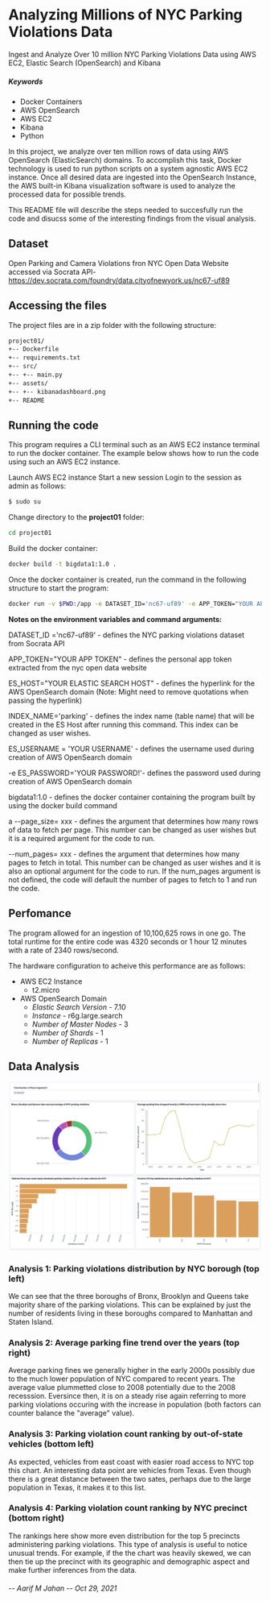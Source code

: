 # Analyzing Millions of NYC Parking Violations Data

Ingest and Analyze Over 10 million NYC Parking Violations Data using AWS EC2, Elastic Search (OpenSearch) and Kibana

##### Keywords
- Docker Containers
- AWS OpenSearch
- AWS EC2
- Kibana
- Python

In this project, we analyze over ten million rows of data using AWS OpenSearch (ElasticSearch) domains. To accomplish this task, Docker technology is used to run python scripts on a system agnostic AWS EC2 instance. Once all desired data are ingested into the OpenSearch Instance, the AWS built-in Kibana visualization software is used to analyze the processed data for possible trends. 

This README file will describe the steps needed to succesfully run the code and disucss some of the interesting findings from the visual analysis.

## Dataset

Open Parking and Camera Violations fron NYC Open Data Website accessed via Socrata API- https://dev.socrata.com/foundry/data.cityofnewyork.us/nc67-uf89


## Accessing the files

The project files are in a zip folder with the following structure:

```sh
project01/
+-- Dockerfile
+-- requirements.txt
+-- src/
+-- +-- main.py
+-- assets/
+-- +-- kibanadashboard.png
+-- README
```



## Running the code 

This program requires a CLI terminal such as an AWS EC2 instance terminal to run the docker container. The example below shows how to run the code using such an AWS EC2 instance.

Launch AWS EC2 instance
Start a new session
Login to the session as admin as follows:

```sh
$ sudo su
```

Change directory to the **project01** folder:

```sh
cd project01
```

Build the docker container:

```sh
docker build -t bigdata1:1.0 .
```

Once the docker container is created, run the command in the following structure to start the program:
```sh
docker run -v $PWD:/app -e DATASET_ID='nc67-uf89' -e APP_TOKEN="YOUR APP TOKEN" -e ES_HOST="YOUR ELASTIC SEARCH HOST" -e INDEX_NAME='parking' -e ES_USERNAME='YOUR USERNAME' -e ES_PASSWORD='YOUR PASSWORD!' bigdata1:1.0 --page_size=1000  --num_pages=3
```

**Notes on the environment variables and command arguments:**

DATASET_ID ='nc67-uf89' - defines the NYC parking violations dataset from  Socrata API

APP_TOKEN="YOUR APP TOKEN" - defines the personal app token extracted from the nyc open data website

ES_HOST="YOUR ELASTIC SEARCH HOST" - defines the hyperlink for the AWS OpenSearch domain (Note: Might need to remove quotations when passing the hyperlink)

INDEX_NAME='parking' - defines the index name (table name) that will be created in the ES Host after running this command. This index can be changed as user wishes.

ES_USERNAME = 'YOUR USERNAME' - defines the username used during creation of AWS OpenSearch domain

-e ES_PASSWORD='YOUR PASSWORD!'- defines the password used during creation of AWS OpenSearch domain 

bigdata1:1.0 - defines the docker container containing the program built by using the docker build command

a  --page_size= xxx - defines the argument that determines how many rows of data to fetch per page. This number can be changed as user wishes but it is a required argument for the code to run.

--num_pages= xxx - defines the argument that determines how many pages to fetch in total. This number can be changed as user wishes and it is also an optional argument for the code to run. If the num_pages argument is not defined, the code will default the number of pages to fetch to 1 and run the code.



## Perfomance 

The program allowed for an ingestion of 10,100,625 rows in one go. 
The total runtime for the entire code was 4320 seconds or 1 hour 12 minutes with a rate of 2340 rows/second. 

The hardware configuration to acheive this performance are as follows:

- AWS EC2 Instance
    - t2.micro
- AWS OpenSearch Domain
    - *Elastic Search Version* - 7.10
    - *Instance* - r6g.large.search
    - *Number of Master Nodes* - 3
    - *Number of Shards* - 1
    - *Number of Replicas* - 1

 ## Data Analysis
 
 ![Kibana-Dashboard](assets/kibanadashboard.png)
 
 ### Analysis 1: Parking violations distribution by NYC borough (top left)
 
 We can see that the three boroughs of Bronx, Brooklyn and Queens take majority share of the parking violations. This can be explained by just the number of residents living in these boroughs compared to Manhattan and Staten Island.
 
  ### Analysis 2: Average parking fine trend over the years (top right)
 
Average parking fines we generally higher in the early 2000s possibly due to the much lower population of NYC compared to recent years. The average value plummetted close to 2008 potentially due to the 2008 recesssion. Eversince then, it is on a steady rise again referring to more parking violations occuring with the increase in population (both factors can counter balance the "average" value).

  ### Analysis 3: Parking violation count ranking by out-of-state vehicles (bottom left)
  
  As expected, vehicles from east coast with easier road access to NYC top this chart. An interesting data point are vehicles from Texas. Even though there is a great distance between the two sates, perhaps due to the large population in Texas, it makes it to this list.
  
  ### Analysis 4: Parking violation count ranking by NYC precinct (bottom right)
  
  The rankings here show more even distribution for the top 5 precincts administering parking violations. This type of analysis is useful to notice unusual trends. For example, if the the chart was heavily skewed, we can then tie up the precinct with its geographic and demographic aspect and make further inferences from the data.
  
  ###### -- Aarif M Jahan -- Oct 29, 2021
